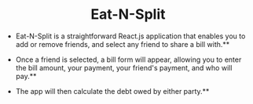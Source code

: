 <h1 align="center">Eat-N-Split</h1>

- Eat-N-Split is a straightforward React.js application that enables you to add or remove friends, and select any friend to share a bill with.**

- Once a friend is selected, a bill form will appear, allowing you to enter the bill amount, your payment, your friend's payment, and who will pay.**

- The app will then calculate the debt owed by either party.**
